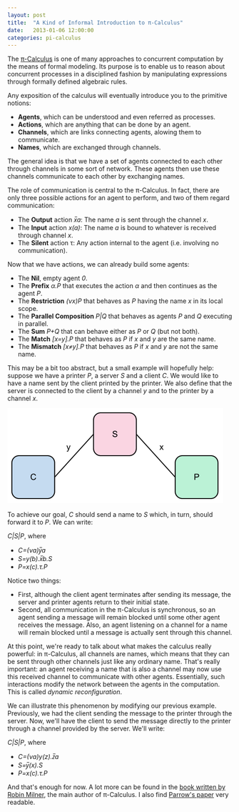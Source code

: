 ```yaml
---
layout: post
title:  "A Kind of Informal Introduction to π-Calculus"
date:   2013-01-06 12:00:00
categories: pi-calculus
---
```


The [π-Calculus](http://en.wikipedia.org/wiki/Π-calculus) is one of many approaches to concurrent computation by the means of formal modeling. Its purpose is to enable us to reason about concurrent processes in a disciplined fashion by manipulating expressions through formally defined algebraic rules.

Any exposition of the calculus will eventually introduce you to the primitive notions:

- **Agents**, which can be understood and even referred as processes.
- **Actions**, which are anything that can be done by an agent.
- **Channels**, which are links connecting agents, alowing them to communicate.
- **Names**, which are exchanged through channels.

The general idea is that we have a set of agents connected to each other through channels in some sort of network. These agents then use these channels communicate to each other by exchanging names.

The role of communication is central to the π-Calculus. In fact, there are only three possible actions for an agent to perform, and two of them regard communication:

- The **Output** action *x̅a*: The name *a* is sent through the channel *x*.
- The **Input** action *x(a)*: The name *a* is bound to whatever is received through channel *x*.
- The **Silent** action τ: Any action internal to the agent (i.e. involving no communication).

Now that we have actions, we can already build some agents:

- The **Nil**, empty agent *0*.
- The **Prefix** *α.P* that executes the action *α* and then continues as the agent *P*.
- The **Restriction** *(νx)P* that behaves as *P* having the name *x* in its local scope.
- The **Parallel Composition** *P|Q* that behaves as agents *P* and *Q* executing in parallel.
- The **Sum** *P+Q* that can behave either as *P* or *Q* (but not both).
- The **Match** *[x=y].P* that behaves as *P* if *x* and *y* are the same name.
- The **Mismatch** *[x≠y].P* that behaves as *P* if *x* and *y* are not the same name.

This may be a bit too abstract, but a small example will hopefully help: suppose we have a printer *P*, a server *S* and a client *C*. We would like to have a name sent by the client printed by the printer. We also define that the server is connected to the client by a channel *y* and to the printer by a channel *x*.

![](/img/example-client-server-printer.png)

To achieve our goal, *C* should send a name to *S* which, in turn, should forward it to *P*. We can write:

*C|S|P*, where

- *C=(νa)y̅a*
- *S=y(b).x̅b.S*
- *P=x(c).τ.P*

Notice two things:

- First, although the client agent terminates after sending its message, the server and printer agents return to their initial state.
- Second, all communication in the π-Calculus is synchronous, so an agent sending a message will remain blocked until some other agent receives the message. Also, an agent listening on a channel for a name will remain blocked until a message is actually sent through this channel.

At this point, we're ready to talk about what makes the calculus really powerful: in π-Calculus, all channels are names, which means that they can be sent through other channels just like any ordinary name. That's really important: an agent receiving a name that is also a channel may now use this received channel to communicate with other agents. Essentially, such interactions modify the network between the agents in the computation. This is called *dynamic reconfiguration*.

We can illustrate this phenomenon by modifying our previous example. Previously, we had the client sending the message to the printer through the server. Now, we'll have the client to send the message directly to the printer through a channel provided by the server. We'll write:

*C|S|P*, where

- *C=(νa)y(z).z̅a*
- *S=y̅(x).S*
- *P=x(c).τ.P*

And that's enough for now. A lot more can be found in the [book written by Robin Milner](http://books.google.com.br/books?id=ex6Xkj50ULkC), the main author of π-Calculus. I also find [Parrow's paper](http://www.cs.rpi.edu/courses/fall01/ic2001/picalculus.ps) very readable.


